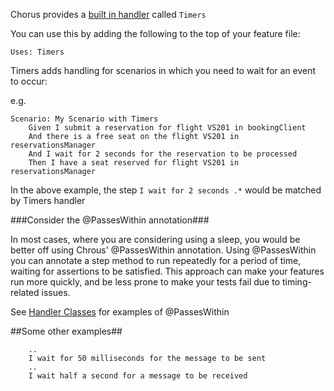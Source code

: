 Chorus provides a [built in handler](pages/builtInHandlers/BuiltInHandlers) called `Timers`

You can use this by adding the following to the top of your feature file:

    Uses: Timers
    
Timers adds handling for scenarios in which you need to wait for an event to occur:

e.g.

    Scenario: My Scenario with Timers
        Given I submit a reservation for flight VS201 in bookingClient
        And there is a free seat on the flight VS201 in reservationsManager
        And I wait for 2 seconds for the reservation to be processed
        Then I have a seat reserved for flight VS201 in reservationsManager
         
In the above example, the step `I wait for 2 seconds .*` would be matched by Timers handler

###Consider the @PassesWithin annotation###

In most cases, where you are considering using a sleep, you would be better off using Chrous' @PassesWithin annotation.
Using @PassesWithin you can annotate a step method to run repeatedly for a period of time, waiting for assertions to be satisfied.
This approach can make your features run more quickly, and be less prone to make your tests fail due to timing-related issues.

See [Handler Classes](pages/handlers/HandlerClasses) for examples of @PassesWithin

##Some other examples##

        ..
        I wait for 50 milliseconds for the message to be sent
        ..
        I wait half a second for a message to be received
        
        

